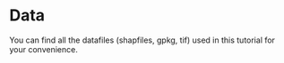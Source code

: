 # Data

You can find all the datafiles (shapfiles, gpkg, tif) used in this tutorial for your convenience.
